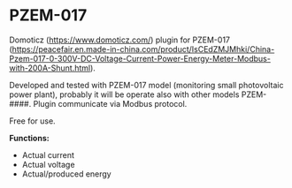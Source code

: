 # PZEM-017

Domoticz (https://www.domoticz.com/) plugin for PZEM-017 (https://peacefair.en.made-in-china.com/product/IsCEdZMJMhki/China-Pzem-017-0-300V-DC-Voltage-Current-Power-Energy-Meter-Modbus-with-200A-Shunt.html).

Developed and tested with PZEM-017 model (monitoring small photovoltaic power plant), probably it will be operate also with other models PZEM-####. Plugin communicate via Modbus protocol.

Free for use.

**Functions:**
  - Actual current
  - Actual voltage
  - Actual/produced energy
    
